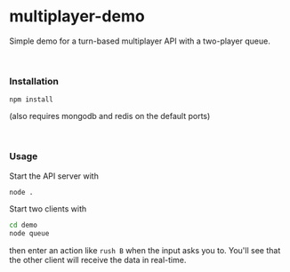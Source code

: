 # multiplayer-demo
Simple demo for a turn-based multiplayer API with a two-player queue.

<br>

### Installation
```
npm install
```
(also requires mongodb and redis on the default ports)

<br>

### Usage
Start the API server with
```sh
node .
```

Start two clients with
```sh
cd demo
node queue
```

then enter an action like `rush B` when the input asks you to.
You'll see that the other client will receive the data in real-time.
